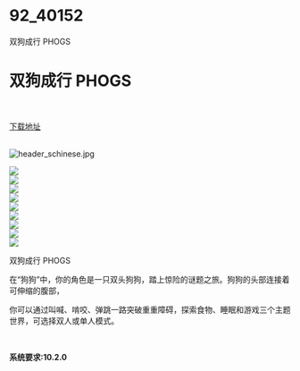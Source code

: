 # 92_40152
双狗成行 PHOGS
# 双狗成行 PHOGS
 <br/></br>
[下载地址](https://www.switch520.cc/article/40152 "下载地址")
<br/></br>

<p><img title="header_schinese.jpg" src="https://www.switch520.cc/muke_img/2022_08_19_abd044a903591.jpg" alt="header_schinese.jpg"></p>
<p><img src="https://cdn.cloudflare.steamstatic.com/steam/apps/850320/ss_29eea0f2d64d29e588679191d97a6e687df05b1f.600x338.jpg?t=1629884269"><br>
<img src="https://cdn.cloudflare.steamstatic.com/steam/apps/850320/ss_e224a0054bb3dfabc4c4c5238b5e9d8d4404e085.600x338.jpg?t=1629884269"><br>
<img src="https://cdn.cloudflare.steamstatic.com/steam/apps/850320/ss_aec40537a97e60ffe0017421c87be8fad28e6b43.600x338.jpg?t=1629884269"><br>
<img src="https://cdn.cloudflare.steamstatic.com/steam/apps/850320/ss_e1ceac425e54aaa16c4a369d771a2e9ff3f3db6d.600x338.jpg?t=1629884269"><br>
<img src="https://cdn.cloudflare.steamstatic.com/steam/apps/850320/ss_79346576cf737446746464d7ab4c7f0213eb902f.600x338.jpg?t=1629884269"><br>
<img src="https://cdn.cloudflare.steamstatic.com/steam/apps/850320/ss_49bf1b3c88c61f01737aaa38574233821906717b.600x338.jpg?t=1629884269"><br>
<img src="https://cdn.cloudflare.steamstatic.com/steam/apps/850320/ss_599cb891c1c056d75e3964135db01aa8d13549f7.600x338.jpg?t=1629884269"><br>
<img src="https://cdn.cloudflare.steamstatic.com/steam/apps/850320/ss_89e313d58c7ec052dccb24870e792a22b2429133.600x338.jpg?t=1629884269"><br>
<img src="https://cdn.cloudflare.steamstatic.com/steam/apps/850320/ss_c678667811105d2009fc78376a874bd4a6e50ee2.600x338.jpg?t=1629884269"></p>
<p>双狗成行 PHOGS</p>
<p>在“狗狗”中，你的角色是一只双头狗狗，踏上惊险的谜题之旅。狗狗的头部连接着可伸缩的腹部，</p>
<p>你可以通过叫喊、啃咬、弹跳一路突破重重障碍，探索食物、睡眠和游戏三个主题世界，可选择双人或单人模式。</p>
<p>&nbsp;</p>

<p><strong>系统要求:10.2.0</strong></p>


